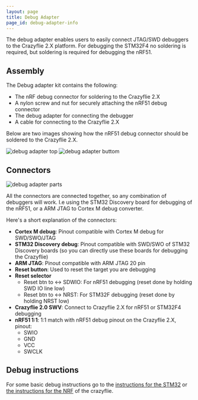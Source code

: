 ```yaml
---
layout: page
title: Debug Adapter
page_id: debug-adapter-info
---
```



The debug adapter enables users to easily connect JTAG/SWD debuggers to the Crazyflie 2.X platform. For debugging the STM32F4 no soldering is required, but soldering is required for debugging the nRF51.

## Assembly
The Debug adapter kit contains the following:
  * The nRF debug connector for soldering to the Crazyflie 2.X
  * A nylon screw and nut for securely attaching the nRF51 debug connector
  * The debug adapter for connecting the debugger
  * A cable for connecting to the Crazyflie 2.X

Below are two images showing how the nRF51 debug connector should be soldered to the Crazyflie 2.X.

![debug adapter top](/images/documentation/wiki/debug_adapter_top.jpg)
![debug adapter buttom](/images/documentation/wiki/debug_adapter_bottom.jpg)

## Connectors 
![debug adapter parts](/images/documentation/wiki/debug_adapter_parts.png)

All the connectors are connected together, so any combination of debuggers will work. I.e using the STM32 Discovery board for debugging of the nRF51, or a ARM JTAG to Cortex M debug converter.

Here's a short explanation of the connectors:
  * **Cortex M debug**: Pinout compatible with Cortex M debug for SWD/SWO/JTAG
  * **STM32 Discovery debug**: Pinout compatible with SWD/SWO of STM32 Discovery boards (so you can directly use these boards for debugging the Crazyflie)
  * **ARM JTAG**: Pinout compatible with ARM JTAG 20 pin
  * **Reset button**: Used to reset the target you are debugging
  * **Reset selector**
    * Reset btn to <-> SDWIO: For nRF51 debugging (reset done by holding SWD IO line low)
    * Reset btn to <-> NRST: For STM32F debugging (reset done by holding NRST low)
  * **Crazyflie 2.0 SWV**: Connect to Crazyflie 2.X for nRF51 or STM32F4 debugging
  * **nRF51 1:1**: 1:1 match with nRF51 debug pinout on the Crazyflie 2.X, pinout:
    - SWIO
    - GND
    - VCC
    - SWCLK

## Debug instructions 
For some basic debug instructions go to the [instructions for the STM32](/documentation/repository/crazyflie-firmware/master/development/openocd_gdb_debugging/) or [the instructions for the NRF](/documentation/repository/crazyflie2-nrf-firmware/master/development/starting_development/) of the crazyflie.